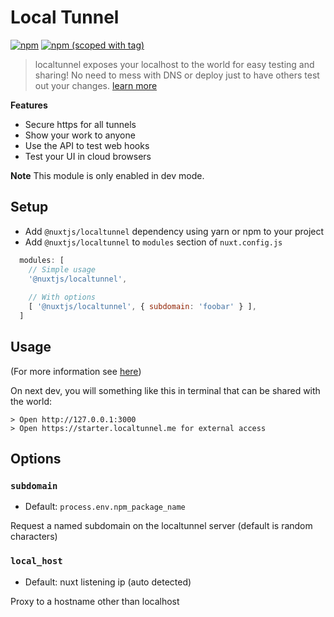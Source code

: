 # Local Tunnel
[![npm](https://img.shields.io/npm/dt/@nuxtjs/localtunnel.svg?style=flat-square)](https://www.npmjs.com/package/@nuxtjs/localtunnel)
[![npm (scoped with tag)](https://img.shields.io/npm/v/@nuxtjs/localtunnel/latest.svg?style=flat-square)](https://www.npmjs.com/package/@nuxtjs/localtunnel)

> localtunnel exposes your localhost to the world for easy testing and sharing!
No need to mess with DNS or deploy just to have others test out your changes. [learn more](https://github.com/localtunnel/localtunnel)
  
**Features**

- Secure https for all tunnels
- Show your work to anyone
- Use the API to test web hooks
- Test your UI in cloud browsers

**Note** This module is only enabled in dev mode.
  
## Setup
- Add `@nuxtjs/localtunnel` dependency using yarn or npm to your project
- Add `@nuxtjs/localtunnel` to `modules` section of `nuxt.config.js`
```js
  modules: [
    // Simple usage
    '@nuxtjs/localtunnel',
    
    // With options
    [ '@nuxtjs/localtunnel', { subdomain: 'foobar' } ],
  ]
````

## Usage
(For more information see [here](https://github.com/localtunnel/localtunnel))

On next dev, you will something like this in terminal that can be shared with the world:
```
> Open http://127.0.0.1:3000
> Open https://starter.localtunnel.me for external access
```

## Options

### `subdomain`
- Default: `process.env.npm_package_name`

Request a named subdomain on the localtunnel server (default is random characters)

### `local_host`
- Default: nuxt listening ip (auto detected)

Proxy to a hostname other than localhost
